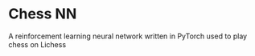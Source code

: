 # Chess NN
A reinforcement learning neural network written in PyTorch used to play chess on Lichess
